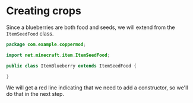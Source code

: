 # Creating crops

Since a blueberries are both food and seeds, we will extend from the `ItemSeedFood` class.

```java
package com.example.coppermod;

import net.minecraft.item.ItemSeedFood;

public class ItemBlueberry extends ItemSeedFood {

}
```

We will get a red line indicating that we need to add a constructor, so we'll do that in the next step.